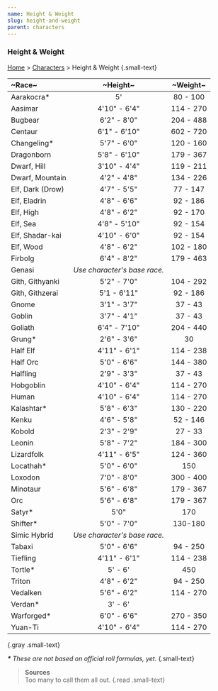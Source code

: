 ```yaml
---
name: Height & Weight
slug: height-and-weight
parent: characters
---
```

### Height & Weight
[Home](dm-operations-center) > [Characters](characters) > Height & Weight {.small-text}

| ~Race~          | ~Height~      | ~Weight~  |
|:----------------|:-------------:|:---------:|
| Aarakocra*      | 5'            | 80 - 100  |
| Aasimar         | 4'10" - 6'4"  | 114 - 270 |
| Bugbear         | 6'2" - 8'0"   | 204 - 488 |
| Centaur         | 6'1" - 6'10"  | 602 - 720 |
| Changeling*     | 5'7" - 6'0"   | 120 - 160 |
| Dragonborn      | 5'8" - 6'10"  | 179 - 367 |
| Dwarf, Hill     | 3'10" - 4'4"  | 119 - 211 |
| Dwarf, Mountain | 4'2" - 4'8"   | 134 - 226 |
| Elf, Dark (Drow)| 4'7" - 5'5"   | 77 - 147  |
| Elf, Eladrin    | 4'8" - 6'6"   | 92 - 186  |
| Elf, High       | 4'8" - 6'2"   | 92 - 170  |
| Elf, Sea        | 4'8" - 5'10"  | 92 - 154  |
| Elf, Shadar-kai | 4'10" - 6'0"  | 92 - 154  |
| Elf, Wood       | 4'8" - 6'2"   | 102 - 180 |
| Firbolg         | 6'4" - 8'2"   | 179 - 463 |
| Genasi          | *Use character's base race.* ||
| Gith, Githyanki | 5'2" - 7'0"   | 104 - 292 |
| Gith, Githzerai | 5'1 - 6'11"   | 92 - 186  |
| Gnome           | 3'1" - 3'7"   | 37 - 43   |
| Goblin          | 3'7" - 4'1"   | 37 - 43   |
| Goliath         | 6'4" - 7'10"  | 204 - 440 |
| Grung*          | 2'6" - 3'6"   | 30 |
| Half Elf        | 4'11" - 6'1"  | 114 - 238 |
| Half Orc        | 5'0" - 6'6"   | 144 - 380 |
| Halfling        | 2'9" - 3'3"   | 37 - 43   |
| Hobgoblin       | 4'10" - 6'4"  | 114 - 270 |
| Human           | 4'10" - 6'4"  | 114 - 270 |
| Kalashtar*      | 5'8" - 6'3"   | 130 - 220 |
| Kenku           | 4'6" - 5'8"   | 52 - 146  |
| Kobold          | 2'3" - 2'9"   | 27 - 33   |
| Leonin          | 5'8" - 7'2"   | 184 - 300 |
| Lizardfolk      | 4'11" - 6'5"  | 124 - 360 |
| Locathah*       | 5'0" - 6'0"   | 150 |
| Loxodon         | 7'0" - 8'0"   | 300 - 400 |
| Minotaur        | 5'6" - 6'8"   | 179 - 367 |
| Orc             | 5'6" - 6'8"   | 179 - 367 |
| Satyr*          | 5'0" | 170 |
| Shifter*        | 5'0" - 7'0"   | 130-180   |
| Simic Hybrid    | *Use character's base race.* ||
| Tabaxi          | 5'0" - 6'6"   | 94 - 250  |
| Tiefling        | 4'11" - 6'1"  | 114 - 238 |
| Tortle*         | 5' - 6' | 450 |
| Triton          | 4'8" - 6'2"   | 94 - 250  |
| Vedalken        | 5'6" - 6'2"   | 114 - 270 |
| Verdan*         | 3' - 6'       |  |
| Warforged*      | 6'0" - 6'6"   | 270 - 350 |
| Yuan-Ti         | 4'10" - 6'4"  | 114 - 270 |
{.gray .small-text}

***\*** These are not based on official roll formulas, yet.* {.small-text}

> **Sources** <br/>
> Too many to call them all out.
{.read .small-text}

